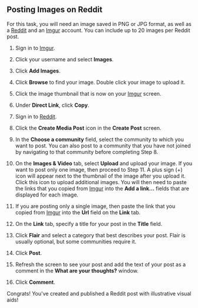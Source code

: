 
## Posting Images on Reddit

For this task, you will need an image saved in PNG or JPG format, as well as a [Reddit](https://www.reddit.com/) and an [Imgur](https://imgur.com/) account. You can include up to 20 images per Reddit post.   

1. Sign in to [Imgur](https://imgur.com/).  

2. Click your username and select **Images**.  
  
3. Click **Add Images**.  

4. Click **Browse** to find your image. Double click your image to upload it.  

5. Click the image thumbnail that is now on your [Imgur](https://imgur.com/) screen.  
 
6. Under **Direct Link**, click **Copy**.  

7. Sign in to [Reddit](https://www.reddit.com/).  

8. Click the **Create Media Post** icon in the **Create Post** screen.  

9. In the **Choose a community** field, select the community to which you want to post. You can also post to a community that you have not joined by navigating to that community before completing Step 8.
    
10. On the **Images & Video** tab, select **Upload** and upload your image. If you want to post only one image, then proceed to Step 11. A plus sign (+) icon will appear next to the thumbnail of the image after you upload it. Click this icon to upload additional images. You will then need to paste the links that you copied from [Imgur](https://imgur.com/) into the **Add a link...** fields that are displayed for each image.  
    
11. If you are posting only a single image, then paste the link that you copied from [Imgur](https://imgur.com/) into the **Url** field on the **Link** tab.  

12. On the **Link** tab, specify a title for your post in the **Title** field.  

13. Click **Flair** and select a category that best describes your post. Flair is usually optional, but some communities require it.  
 
14. Click **Post**.  

15. Refresh the screen to see your post and add the text of your post as a comment in the **What are your thoughts?** window.  

16. Click **Comment**.

Congrats! You've created and published a Reddit post with illustrative visual aids!
